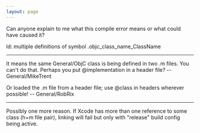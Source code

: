 ```yaml
---
layout: page
---
```




Can anyone explain to me what this compile error means or what could have caused it?

ld: multiple definitions of symbol .objc_class_name_ClassName

----

It means the same General/ObjC class is being defined in two .m files. You can't do that. Perhaps you put @implementation in a header file? -- General/MikeTrent

Or loaded the .m file from a header file; use @class in headers wherever possible! -- General/RobRix

----

Possibly one more reason. 
If Xcode has more than one reference to some class (h+m file pair), linking will fail but only with "release" build config being active.